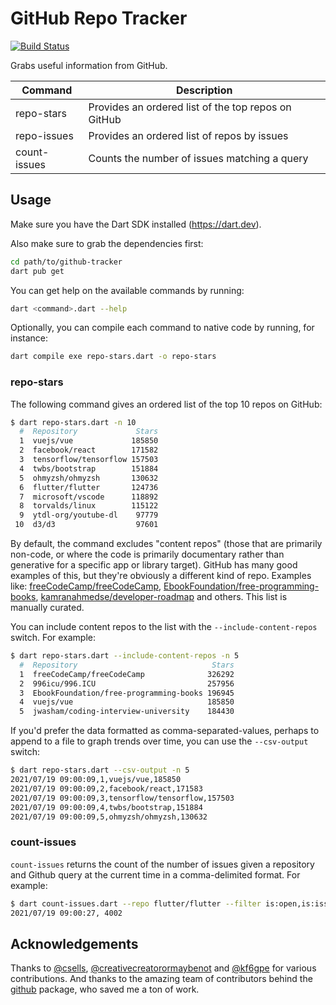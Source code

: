 # GitHub Repo Tracker

[![Build Status](https://travis-ci.org/timsneath/github-tracker.svg?branch=master)](https://travis-ci.org/timsneath/github-tracker)

Grabs useful information from GitHub.

| Command      | Description                                         |
|--------------|-----------------------------------------------------|
| repo-stars   | Provides an ordered list of the top repos on GitHub |
| repo-issues  | Provides an ordered list of repos by issues         |
| count-issues | Counts the number of issues matching a query        |

## Usage

Make sure you have the Dart SDK installed (<https://dart.dev>).

Also make sure to grab the dependencies first:

```bash
cd path/to/github-tracker
dart pub get
```

You can get help on the available commands by running:

```bash
dart <command>.dart --help
```

Optionally, you can compile each command to native code by running, for
instance:

```bash
dart compile exe repo-stars.dart -o repo-stars
```

### repo-stars

The following command gives an ordered list of the top 10 repos on GitHub:

```bash
$ dart repo-stars.dart -n 10
  #  Repository             Stars
  1  vuejs/vue             185850
  2  facebook/react        171582
  3  tensorflow/tensorflow 157503
  4  twbs/bootstrap        151884
  5  ohmyzsh/ohmyzsh       130632
  6  flutter/flutter       124736
  7  microsoft/vscode      118892
  8  torvalds/linux        115122
  9  ytdl-org/youtube-dl    97779
 10  d3/d3                  97601
```

By default, the command excludes "content repos" (those that are primarily
non-code, or where the code is primarily documentary rather than generative for
a specific app or library target). GitHub has many good examples of this, but
they're obviously a different kind of repo. Examples like:
[freeCodeCamp/freeCodeCamp](https://github.com/freeCodeCamp/freeCodeCamp),
[EbookFoundation/free-programming-books](https://github.com/EbookFoundation/free-programming-books),
[kamranahmedse/developer-roadmap](https://github.com/kamranahmedse/developer-roadmap)
and others. This list is manually curated.

You can include content repos to the list with the `--include-content-repos`
switch. For example:

```bash
$ dart repo-stars.dart --include-content-repos -n 5
  #  Repository                              Stars
  1  freeCodeCamp/freeCodeCamp              326292
  2  996icu/996.ICU                         257956
  3  EbookFoundation/free-programming-books 196945
  4  vuejs/vue                              185850
  5  jwasham/coding-interview-university    184430
 ```

If you'd prefer the data formatted as comma-separated-values, perhaps to append
to a file to graph trends over time, you can use the `--csv-output` switch:

```bash
$ dart repo-stars.dart --csv-output -n 5
2021/07/19 09:00:09,1,vuejs/vue,185850
2021/07/19 09:00:09,2,facebook/react,171583
2021/07/19 09:00:09,3,tensorflow/tensorflow,157503
2021/07/19 09:00:09,4,twbs/bootstrap,151884
2021/07/19 09:00:09,5,ohmyzsh/ohmyzsh,130632
```

### count-issues

`count-issues` returns the count of the number of issues given a repository
and Github query at the current time in a comma-delimited format. For example:

```bash
$ dart count-issues.dart --repo flutter/flutter --filter is:open,is:issue,label:framework
2021/07/19 09:00:27, 4002
```

## Acknowledgements

Thanks to [@csells](https://github.com/csells),
[@creativecreatorormaybenot](https://github.com/creativecreatorormaybenot) and
[@kf6gpe](https://github.com/kf6gpe) for various contributions. And thanks to
the amazing team of contributors behind the
[github](https://pub.dev/packages/github) package, who saved me a ton of work.
